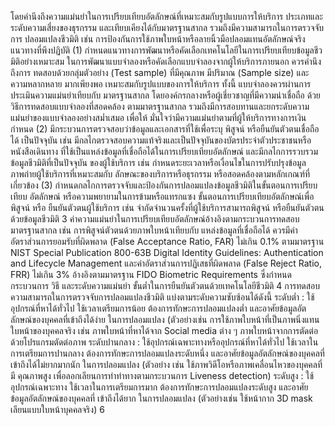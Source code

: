 โดยคำนึงถึงความแม่นยำในการเปรียบเทียบอัตลักษณ์ที่เหมาะสมกับรูปแบบการให้บริการ ประเภทและ
ระดับความเสี่ยงของธุรกรรม และเทียบเคียงได้กับมาตรฐานสากล รวมถึงมีความสามารถในการตรวจจับการ
ปลอมแปลงชีวมิติ เช่น การป้องกันการใช้ภาพใบหน้าหรือลายนิ้วมือปลอมแทนอัตลักษณ์จริง
แนวทางที่พึงปฏิบัติ
(1) กําหนดแนวทางการพัฒนาหรือคัดเลือกเทคโนโลยีในการเปรียบเทียบข้อมูลชีวมิติอย่างเหมาะสม
ในการพัฒนาแบบจําลองหรือคัดเลือกแบบจําลองจากผู้ให้บริการภายนอก ควรคำนึงถึงการ
ทดสอบด้วยกลุ่มตัวอย่าง (Test sample) ที่มีคุณภาพ มีปริมาณ (Sample size) และความหลากหลาย
มากเพียงพอ เหมาะสมกับรูปแบบของการให้บริการ ทั้งนี้ แบบจำลองควรผ่านการประเมินความแม่นยำเทียบกับ
มาตรฐานสากล โดยองค์กรกลางหรือผู้เชี่ยวชาญที่มีความน่าเชื่อถือ ด้วยวิธีการทดสอบแบบจำลองที่สอดคล้อง
ตามมาตรฐานสากล รวมถึงมีการสอบทานและยกระดับความแม่นยำของแบบจําลองอย่างสม่ำเสมอ เพื่อให้
มั่นใจว่ามีความแม่นยำตามที่ผู้ให้บริการทางการเงินกำหนด
(2) มีกระบวนการตรวจสอบว่าข้อมูลและเอกสารที่ใช้เพื่อระบุ พิสูจน์ หรือยืนยันตัวตนเชื่อถือได้
เป็นปัจจุบัน เช่น มีกลไกตรวจสอบความแท้จริงและเป็นปัจจุบันของบัตรประจำตัวประชาชนหรือหนังสือเดินทาง
ที่ใช้เป็นแหล่งข้อมูลที่เชื่อถือได้ในการเปรียบเทียบอัตลักษณ์ และมีกลไกการรวบรวมข้อมูลชีวมิติที่เป็นปัจจุบัน
ของผู้ใช้บริการ เช่น กำหนดระยะเวลาหรือเงื่อนไขในการปรับปรุงข้อมูลภาพถ่ายผู้ใช้บริการที่เหมาะสมกับ
ลักษณะของบริการหรือธุรกรรม หรือสอดคล้องตามหลักเกณฑ์ที่เกี่ยวข้อง
(3)
กำหนดกลไกการตรวจจับและป้องกันการปลอมแปลงข้อมูลชีวมิติในขั้นตอนการเปรียบเทียบ
อัตลักษณ์ หรือความพยายามในการข้ามหรือแทรกแซง ขั้นตอนการเปรียบเทียบอัตลักษณ์เพื่อพิสูจน์ หรือ
ยืนยันตัวตนผู้ใช้บริการ เช่น จำกัดจำนวนครั้งที่ผู้ใช้บริการสามารถพิสูจน์ หรือยืนยันตัวตนด้วยข้อมูลชีวมิติ
3
ค่าความแม่นยำในการเปรียบเทียบอัตลักษณ์อ้างอิงตามกระบวนการทดสอบมาตรฐานสากล เช่น การพิสูจน์ตัวตนด้วยภาพใบหน้าเทียบกับ
แหล่งข้อมูลที่เชื่อถือได้ ควรมีค่าอัตราส่วนการยอมรับที่ผิดพลาด (False Acceptance Ratio, FAR) ไม่เกิน 0.1% ตามมาตรฐาน NIST Special
Publication 800-63B Digital Identity Guidelines: Authentication and Lifecycle Management และค่าอัตราส่วนการปฏิเสธที่ผิดพลาด
(False Reject Ratio, FRR) ไม่เกิน 3% อ้างอิงตามมาตรฐาน FIDO Biometric Requirements ซึ่งกำหนดกระบวนการ วิธี และระดับความแม่นยำ
ขั้นต่ำในการยืนยันตัวตนด้วยเทคโนโลยีชีวมิติ
4 การทดสอบความสามารถในการตรวจจับการปลอมแปลงชีวมิติ แบ่งตามระดับความซับซ้อนได้ดังนี้
ระดับต่ำ : ใช้อุปกรณ์ที่หาได้ทั่วไป ใช้เวลาเตรียมการน้อย ต้องการทักษะการปลอมแปลงต่ำ และอาศัยข้อมูลอัตลักษณ์ของบุคคลที่เข้าถึงได้ง่าย
ในการปลอมแปลง (ตัวอย่างเช่น การใช้ภาพใบหน้าที่เป็นภาพนิ่งแทนใบหน้าของบุคคลจริง เช่น ภาพใบหน้าที่หาได้จาก Social media ต่าง ๆ
ภาพใบหน้าจากการตัดต่อด้วยโปรแกรมตัดต่อภาพ
ระดับปานกลาง : ใช้อุปกรณ์เฉพาะทางหรืออุปกรณ์ที่หาได้ทั่วไป ใช้เวลาในการเตรียมการปานกลาง ต้องการทักษะการปลอมแปลงระดับหนึ่ง
และอาศัยข้อมูลอัตลักษณ์ของบุคคลที่เข้าถึงได้ไม่ยากมากนัก ในการปลอมแปลง (ตัวอย่าง เช่น ใช้ภาพวิดีโอหรือภาพเคลื่อนไหวของบุคคลที่มี
คุณภาพสูง เพื่อลอกเลียนการทำท่าทางตามกระบวนการ Liveness detection)
ระดับสูง : ใช้อุปกรณ์เฉพาะทาง ใช้เวลาในการเตรียมการมาก ต้องการทักษะการปลอมแปลงระดับสูง และอาศัยข้อมูลอัตลักษณ์ของบุคคลที่
เข้าถึงได้ยาก ในการปลอมแปลง (ตัวอย่างเช่น ใช้หน้ากาก 3D mask เลียนแบบใบหน้าบุคคลจริง)
6
